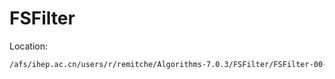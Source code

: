 # FSFilter

Location:

```bash
/afs/ihep.ac.cn/users/r/remitche/Algorithms-7.0.3/FSFilter/FSFilter-00-00-00
```

